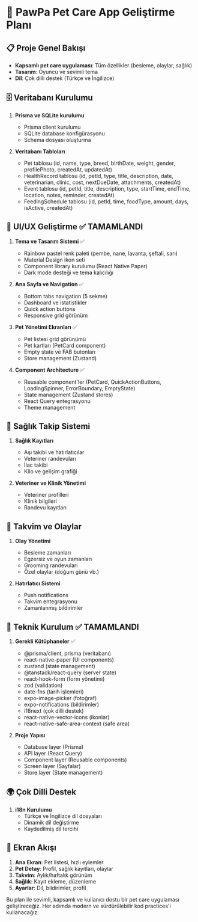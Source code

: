 # 🐾 PawPa Pet Care App Geliştirme Planı

## 📋 Proje Genel Bakışı
- **Kapsamlı pet care uygulaması**: Tüm özellikler (besleme, olaylar, sağlık)
- **Tasarım**: Oyuncu ve sevimli tema
- **Dil**: Çok dilli destek (Türkçe ve İngilizce)

## 🗄️ Veritabanı Kurulumu
1. **Prisma ve SQLite kurulumu**
   - Prisma client kurulumu
   - SQLite database konfigürasyonu
   - Schema dosyası oluşturma

2. **Veritabanı Tabloları**
   - Pet tablosu (id, name, type, breed, birthDate, weight, gender, profilePhoto, createdAt, updatedAt)
   - HealthRecord tablosu (id, petId, type, title, description, date, veterinarian, clinic, cost, nextDueDate, attachments, createdAt)
   - Event tablosu (id, petId, title, description, type, startTime, endTime, location, notes, reminder, createdAt)
   - FeedingSchedule tablosu (id, petId, time, foodType, amount, days, isActive, createdAt)

## 🎨 UI/UX Geliştirme ✅ TAMAMLANDI
1. **Tema ve Tasarım Sistemi** ✅
   - Rainbow pastel renk paleti (pembe, nane, lavanta, şeftali, sarı)
   - Material Design ikon seti
   - Component library kurulumu (React Native Paper)
   - Dark mode desteği ve tema kalıcılığı

2. **Ana Sayfa ve Navigation** ✅
   - Bottom tabs navigation (5 sekme)
   - Dashboard ve istatistikler
   - Quick action buttons
   - Responsive grid görünüm

3. **Pet Yönetimi Ekranları** ✅
   - Pet listesi grid görünümü
   - Pet kartları (PetCard component)
   - Empty state ve FAB butonları
   - Store management (Zustand)

4. **Component Architecture** ✅
   - Reusable component'ler (PetCard, QuickActionButtons, LoadingSpinner, ErrorBoundary, EmptyState)
   - State management (Zustand stores)
   - React Query entegrasyonu
   - Theme management

## 🏥 Sağlık Takip Sistemi
1. **Sağlık Kayıtları**
   - Aşı takibi ve hatırlatıcılar
   - Veteriner randevuları
   - İlac takibi
   - Kilo ve gelişim grafiği

2. **Veteriner ve Klinik Yönetimi**
   - Veteriner profilleri
   - Klinik bilgileri
   - Randevu kayıtları

## 📅 Takvim ve Olaylar
1. **Olay Yönetimi**
   - Besleme zamanları
   - Egzersiz ve oyun zamanları
   - Grooming randevuları
   - Özel olaylar (doğum günü vb.)

2. **Hatırlatıcı Sistemi**
   - Push notifications
   - Takvim entegrasyonu
   - Zamanlanmış bildirimler

## 🔧 Teknik Kurulum ✅ TAMAMLANDI
1. **Gerekli Kütüphaneler** ✅
   - @prisma/client, prisma (veritabanı)
   - react-native-paper (UI components)
   - zustand (state management)
   - @tanstack/react-query (server state)
   - react-hook-form (form yönetimi)
   - zod (validation)
   - date-fns (tarih işlemleri)
   - expo-image-picker (fotoğraf)
   - expo-notifications (bildirimler)
   - i18next (çok dilli destek)
   - react-native-vector-icons (ikonlar)
   - react-native-safe-area-context (safe area)

2. **Proje Yapısı**
   - Database layer (Prisma)
   - API layer (React Query)
   - Component layer (Reusable components)
   - Screen layer (Sayfalar)
   - Store layer (State management)

## 🌍 Çok Dilli Destek
1. **i18n Kurulumu**
   - Türkçe ve İngilizce dil dosyaları
   - Dinamik dil değiştirme
   - Kaydedilmiş dil tercihi

## 📱 Ekran Akışı
1. **Ana Ekran**: Pet listesi, hızlı eylemler
2. **Pet Detay**: Profil, sağlık kayıtları, olaylar
3. **Takvim**: Aylık/haftalık görünüm
4. **Sağlık**: Kayıt ekleme, düzenleme
5. **Ayarlar**: Dil, bildirimler, profil

Bu plan ile sevimli, kapsamlı ve kullanıcı dostu bir pet care uygulaması geliştireceğiz. Her adımda modern ve sürdürülebilir kod practices'i kullanacağız.